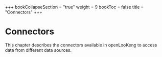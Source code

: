+++
bookCollapseSection = "true"
weight = 9
bookToc = false
title = "Connectors"
+++


Connectors
==========

This chapter describes the connectors available in openLooKeng to access data from different data sources.
